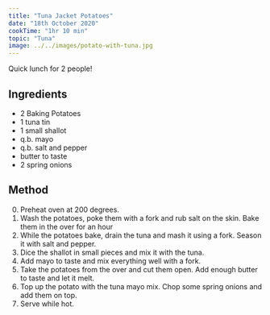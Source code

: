 ```yaml
---
title: "Tuna Jacket Potatoes"
date: "18th October 2020"
cookTime: "1hr 10 min"
topic: "Tuna"
image: ../../images/potato-with-tuna.jpg
---
```


Quick lunch for 2 people!

## Ingredients

- 2 Baking Potatoes
- 1 tuna tin
- 1 small shallot
- q.b. mayo
- q.b. salt and pepper
- butter to taste
- 2 spring onions

## Method

0. Preheat oven at 200 degrees.
1. Wash the potatoes, poke them with a fork and rub salt on the skin. Bake them in the over for an hour
2. While the potatoes bake, drain the tuna and mash it using a fork. Season it with salt and pepper.
3. Dice the shallot in small pieces and mix it with the tuna.
4. Add mayo to taste and mix everything well with a fork.
5. Take the potatoes from the over and cut them open. Add enough butter to taste and let it melt.
6. Top up the potato with the tuna mayo mix. Chop some spring onions and add them on top.
7. Serve while hot.
